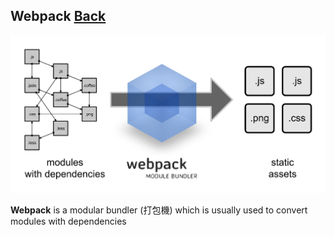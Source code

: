 ## Webpack [Back](./../Framework.md)

![](./what-is-webpack.png)

**Webpack** is a modular bundler (打包機) which is usually used to convert modules with dependencies
